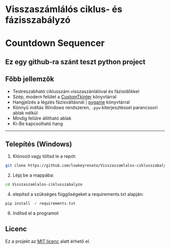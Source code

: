# Visszaszámlálós ciklus- és fázisszabályzó
# Countdown Sequencer

Ez egy github-ra szánt teszt python project
---

## Főbb jellemzők

- Testreszabható ciklusszám visszaszánlálóval és fázisidőkkel  
- Szép, modern felület a [CustomTkinter](https://github.com/TomSchimansky/CustomTkinter) könyvtárral  
- Hangjelzés a légzés fázisváltásnál | [pygame](https://github.com/pygame/pygame) könyvtárral
- Könnyű indítás Windows rendszeren, `.pyw` kiterjesztéssel parancssori ablak nélkül  
- Mindig felülre állítható ablak
- Ki-Be kapcsolható hang  

---

## Telepítés (Windows)

1. Klónozd vagy töltsd le a repót:

```bash
git clone https://github.com/lowkeyrenato/Visszaszamlalos-ciklusszabalyzo.git
```
2. Lépj be a mappába:
```bash
cd Visszaszamlalos-ciklusszabalyzo
```
4. elepítsd a szükséges függőségeket a requirements.txt alapján:
```bash
pip install -r requirements.txt
```
6. Indítsd el a programot

## Licenc

Ez a projekt az [MIT licenc](./LICENSE) alatt érhető el.
